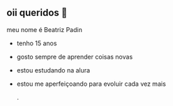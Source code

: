 ## oii queridos 💙


meu nome é Beatriz Padin
- tenho 15 anos
- gosto sempre de aprender coisas novas
- estou estudando na alura
- estou me aperfeiçoando para evoluir cada vez mais

  
  .
  
  
  
  
  
  


